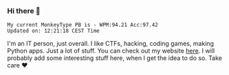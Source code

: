 ### Hi there 👋
<!-- PB START -->
```
My current MonkeyType PB is - WPM:94.21 Acc:97.42
Updated on: 12:21:18 CEST Time
```
<!-- PB END -->
I'm an IT person, just overall. I like CTFs, hacking, coding games, making Python apps. Just a lot of stuff.
You can check out my website [here](https://skill3472.github.io/).
I will probably add some interesting stuff here, when I get the idea to do so. Take care ❤️
